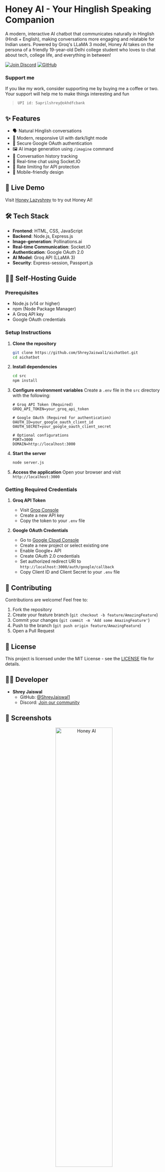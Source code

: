 # Honey AI - Your Hinglish Speaking Companion 

A modern, interactive AI chatbot that communicates naturally in Hinglish (Hindi + English), making conversations more engaging and relatable for Indian users. Powered by Groq's LLaMA 3 model, Honey AI takes on the persona of a friendly 19-year-old Delhi college student who loves to chat about tech, college life, and everything in between!

[![Join Discord](https://img.shields.io/discord/951909987838468116?color=%237289DA&label=Join%20Discord&logo=discord&logoColor=white)](https://discord.gg/BCKjPjhBrm)
[![GitHub](https://img.shields.io/github/followers/ShreyJaiswal1?style=social)](https://github.com/ShreyJaiswal1)

### Support me
If you like my work, consider supporting me by buying me a coffee or two. Your support will help me to make things interesting and fun
> ```UPI id: 5aprilshrey@okhdfcbank```

## ✨ Features

- 🗣️ Natural Hinglish conversations
- 🎨 Modern, responsive UI with dark/light mode
- 🔐 Secure Google OAuth authentication
- 🖼️ AI image generation using `/imagine` command
- 💾 Conversation history tracking
- 🔄 Real-time chat using Socket.IO
- 🎯 Rate limiting for API protection
- 📱 Mobile-friendly design

## 🚀 Live Demo

Visit [Honey Lazyshrey](https://honey.lazyshrey.xyz/) to try out Honey AI!

## 🛠️ Tech Stack

- **Frontend**: HTML, CSS, JavaScript
- **Backend**: Node.js, Express.js
- **Image-generation**: Pollinations.ai
- **Real-time Communication**: Socket.IO
- **Authentication**: Google OAuth 2.0
- **AI Model**: Groq API (LLaMA 3)
- **Security**: Express-session, Passport.js

## 🏃‍♂️ Self-Hosting Guide

### Prerequisites

- Node.js (v14 or higher)
- npm (Node Package Manager)
- A Groq API key
- Google OAuth credentials

### Setup Instructions

1. **Clone the repository**
   ```bash
   git clone https://github.com/ShreyJaiswal1/aichatbot.git
   cd aichatbot
   ```

2. **Install dependencies**
   ```bash
   cd src
   npm install
   ```

3. **Configure environment variables**
   Create a `.env` file in the `src` directory with the following:
   ```env
   # Groq API Token (Required)
   GROQ_API_TOKEN=your_groq_api_token

   # Google OAuth (Required for authentication)
   OAUTH_ID=your_google_oauth_client_id
   OAUTH_SECRET=your_google_oauth_client_secret

   # Optional configurations
   PORT=3000
   DOMAIN=http://localhost:3000
   ```

4. **Start the server**
   ```bash
   node server.js
   ```

5. **Access the application**
   Open your browser and visit `http://localhost:3000`

### Getting Required Credentials

1. **Groq API Token**
   - Visit [Groq Console](https://console.groq.com/keys)
   - Create a new API key
   - Copy the token to your `.env` file

2. **Google OAuth Credentials**
   - Go to [Google Cloud Console](https://console.cloud.google.com)
   - Create a new project or select existing one
   - Enable Google+ API
   - Create OAuth 2.0 credentials
   - Set authorized redirect URI to `http://localhost:3000/auth/google/callback`
   - Copy Client ID and Client Secret to your `.env` file

## 🤝 Contributing

Contributions are welcome! Feel free to:
1. Fork the repository
2. Create your feature branch (`git checkout -b feature/AmazingFeature`)
3. Commit your changes (`git commit -m 'Add some AmazingFeature'`)
4. Push to the branch (`git push origin feature/AmazingFeature`)
5. Open a Pull Request

## 📝 License

This project is licensed under the MIT License - see the [LICENSE](LICENSE) file for details.

## 👨‍💻 Developer

- **Shrey Jaiswal**
  - GitHub: [@ShreyJaiswal1](https://github.com/ShreyJaiswal1)
  - Discord: [Join our community](https://discord.gg/BCKjPjhBrm)

## 📸 Screenshots

<p align="center">
<img src="https://cdn.discordapp.com/attachments/955580696779452436/1310636902067605546/image.png?ex=6745f13b&is=67449fbb&hm=fdf1e021be9a48a5b8f9e6bf38e75124bd375e645bf1b8b34db8420d3341c264&" alt="Honey AI" width="60%">
</p>

## 🔜 Upcoming Features

- Voice interactions
- Multi-language support
- Custom chatbot personality configuration
- Advanced conversation memory
- Integration with more AI models

---
<p align="center">Made with ❤️ by Shrey Jaiswal</p>
